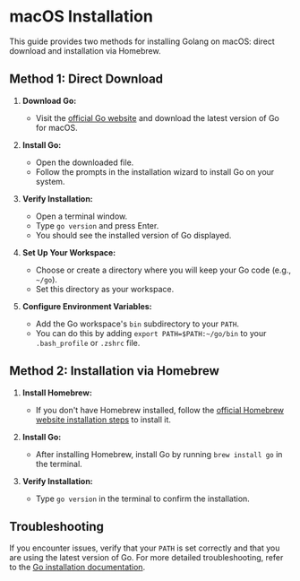 # macOS Installation 

This guide provides two methods for installing Golang on macOS: direct download and installation via Homebrew.

## Method 1: Direct Download

1. **Download Go:**

   - Visit the [official Go website](https://go.dev/doc/install) and download the latest version of Go for macOS.

2. **Install Go:**

   - Open the downloaded file.
   - Follow the prompts in the installation wizard to install Go on your system.

3. **Verify Installation:**

   - Open a terminal window.
   - Type `go version` and press Enter.
   - You should see the installed version of Go displayed.

4. **Set Up Your Workspace:**

   - Choose or create a directory where you will keep your Go code (e.g., `~/go`).
   - Set this directory as your workspace.

5. **Configure Environment Variables:**
   - Add the Go workspace's `bin` subdirectory to your `PATH`.
   - You can do this by adding `export PATH=$PATH:~/go/bin` to your `.bash_profile` or `.zshrc` file.

## Method 2: Installation via Homebrew

1. **Install Homebrew:**

   - If you don't have Homebrew installed, follow the [official Homebrew website installation steps](https://docs.brew.sh/) to install it.

2. **Install Go:**

   - After installing Homebrew, install Go by running `brew install go` in the terminal.

3. **Verify Installation:**
   - Type `go version` in the terminal to confirm the installation.

## Troubleshooting

If you encounter issues, verify that your `PATH` is set correctly and that you are using the latest version of Go. For more detailed troubleshooting, refer to the [Go installation documentation](https://go.dev/doc/install).
